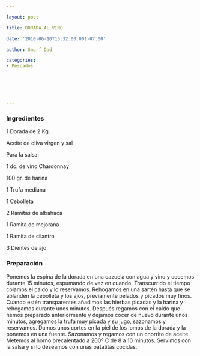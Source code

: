```yaml
---

layout: post

title: DORADA AL VINO

date: '2010-06-10T15:32:00.001-07:00'

author: Smurf Dad

categories:
- Pescados






---
```


<h3>Ingredientes</h3>1 Dorada de 2 Kg.

Aceite de oliva virgen y sal

Para la salsa:

1 dc. de vino Chardonnay

100 gr. de harina

1 Trufa mediana

1 Cebolleta

2 Ramitas de albahaca

1 Ramita de mejorana

1 Ramita de cilantro

3 Dientes de ajo

<h3>Preparación</h3>Ponemos la espina de la dorada en una cazuela con agua y vino y cocemos durante 15 minutos, espumando de vez en cuando. Transcurrido el tiempo colamos el caldo y lo reservamos. Rehogamos en una sartén hasta que se ablanden la cebolleta y los ajos, previamente pelados y picados muy finos. Cuando estén transparentes añadimos las hierbas picadas y la harina y rehogamos durante unos minutos. Después regamos con el caldo que hemos preparado anteriormente y dejamos cocer de nuevo durante unos minutos, agregamos la trufa muy picada y su jugo, sazonamos y reservamos. Damos unos cortes en la piel de los lomos de la dorada y la ponemos en una fuente. Sazonamos y regamos con un chorrito de aceite. Metemos al horno precalentado a 200º C de 8 a 10 minutos. Servimos con la salsa y si lo deseamos con unas patatitas cocidas.